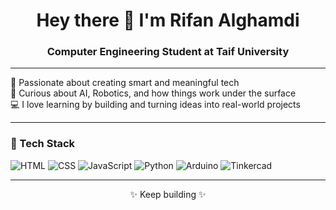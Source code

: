 <h1 align="center">Hey there 👋 I'm Rifan Alghamdi</h1>
<h3 align="center">Computer Engineering Student at Taif University</h3>

---

🌸 Passionate about creating smart and meaningful tech  
🤖 Curious about AI, Robotics, and how things work under the surface  
💻 I love learning by building and turning ideas into real-world projects  

---

### 🧰 Tech Stack

![HTML](https://img.shields.io/badge/-HTML5-E34F26?style=flat&logo=html5&logoColor=white)
![CSS](https://img.shields.io/badge/-CSS3-1572B6?style=flat&logo=css3)
![JavaScript](https://img.shields.io/badge/-JavaScript-F7DF1E?style=flat&logo=javascript&logoColor=black)
![Python](https://img.shields.io/badge/-Python-3776AB?style=flat&logo=python)
![Arduino](https://img.shields.io/badge/-Arduino-00979D?style=flat&logo=arduino)
![Tinkercad](https://img.shields.io/badge/-Tinkercad-FF6F00?style=flat&logo=tinkercad&logoColor=white)

---

<p align="center">✨ Keep building ✨</p>
